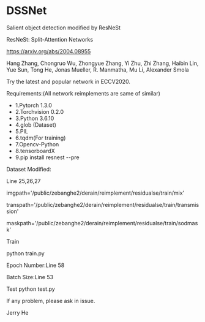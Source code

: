 # DSSNet
Salient object detection modified by ResNeSt

ResNeSt: Split-Attention Networks

https://arxiv.org/abs/2004.08955

Hang Zhang, Chongruo Wu, Zhongyue Zhang, Yi Zhu, Zhi Zhang, Haibin Lin, Yue Sun, Tong He, Jonas Mueller, R. Manmatha, Mu Li, Alexander Smola

Try the latest and popular network in ECCV2020.

Requirements:(All network reimplements are same of similar)

* 1.Pytorch 1.3.0
* 2.Torchvision 0.2.0
* 3.Python 3.6.10
* 4.glob
(Dataset)
* 5.PIL
* 6.tqdm(For training)
* 7.Opencv-Python
* 8.tensorboardX
* 9.pip install resnest --pre

Dataset Modified:

Line 25,26,27

imgpath='/public/zebanghe2/derain/reimplement/residualse/train/mix'

transpath='/public/zebanghe2/derain/reimplement/residualse/train/transmission'

maskpath='/public/zebanghe2/derain/reimplement/residualse/train/sodmask'


Train

python train.py

Epoch Number:Line 58

Batch Size:Line 53

Test
python test.py

If any problem, please ask in issue.

Jerry He
